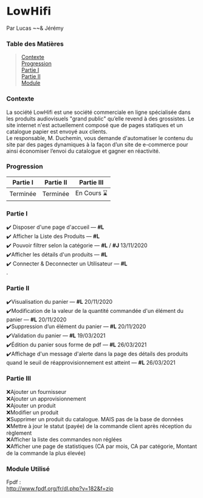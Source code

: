 # 𝗟𝗼𝘄𝗛𝗶𝗳𝗶

Par Lucas ~~& Jérémy

### Table des Matières

> [Contexte](#Contexte)  
> [Progression](#Progression)  
> [Partie I](#Partie-I)  
> [Partie II](#Partie-II)  
> [Module](#Module-Utilisé)

### Contexte
La société LowHifi est une société commerciale en ligne spécialisée dans les produits audiovisuels "grand public" qu’elle
revend à des grossistes. Le site internet n'est actuellement composé que de pages statiques et un catalogue papier est
envoyé aux clients.  
Le responsable, M. Duchemin, vous demande d'automatiser le contenu du site par des pages dynamiques à la façon
d’un site de e-commerce pour ainsi économiser l’envoi du catalogue et gagner en réactivité.  

### Progression

|   Partie I   |  Partie II  |  Partie III  |
| ------------ |------------ | ------------ |
|   Terminée   |   Terminée  |  En Cours ⌛ |

### Partie I
  
 ✔️ Disposer d'une page d'accueil — **#L**  
 ✔️ Afficher la Liste des Produits — **#L**  
 ✔️ Pouvoir filtrer selon la catégorie — **#L** / **#J** 13/11/2020  
 ✔️Afficher les détails d'un produits — **#L**  
 ✔️ Connecter & Deconnecter un Utilisateur — **#L**  
.
### Partie II
  
 ✔️Visualisation du panier — **#L** 20/11/2020  
 ✔️Modification de la valeur de la quantité commandée d'un élément du panier — **#L** 20/11/2020  
 ✔️Suppression d’un élément du panier — **#L** 20/11/2020  
 ✔️Validation du panier — **#L** 19/03/2021  
 ✔️Édition du panier sous forme de pdf — **#L** 26/03/2021  
 ✔️Affichage d'un message d'alerte dans la page des détails des produits quand le seuil de réapprovisionnement est atteint — **#L** 26/03/2021  
 
 ### Partie III
 ❌Ajouter un fournisseur  
 ❌Ajouter un approvisionnement  
 ❌Ajouter un produit  
 ❌Modifier un produit  
 ❌Supprimer un produit du catalogue. MAIS pas de la base de données  
 ❌Mettre à jour le statut (payée) de la commande client après réception du règlement  
 ❌Afficher la liste des commandes non réglées  
 ❌Afficher une page de statistiques (CA par mois, CA par catégorie, Montant de la commande la plus élevée)  
 
### Module Utilisé

Fpdf :  
http://www.fpdf.org/fr/dl.php?v=182&f=zip
